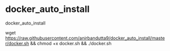 # docker_auto_install
docker_auto_install

wget https://raw.githubusercontent.com/anirbandutta9/docker_auto_install/master/docker.sh && chmod +x docker.sh && ./docker.sh
